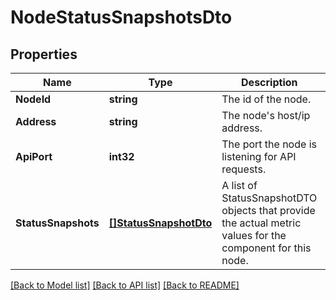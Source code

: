 # NodeStatusSnapshotsDto

## Properties

Name | Type | Description | Notes
------------ | ------------- | ------------- | -------------
**NodeId** | **string** | The id of the node. | [optional] 
**Address** | **string** | The node&#39;s host/ip address. | [optional] 
**ApiPort** | **int32** | The port the node is listening for API requests. | [optional] 
**StatusSnapshots** | [**[]StatusSnapshotDto**](StatusSnapshotDTO.md) | A list of StatusSnapshotDTO objects that provide the actual metric values for the component for this node. | [optional] 

[[Back to Model list]](../README.md#documentation-for-models) [[Back to API list]](../README.md#documentation-for-api-endpoints) [[Back to README]](../README.md)


